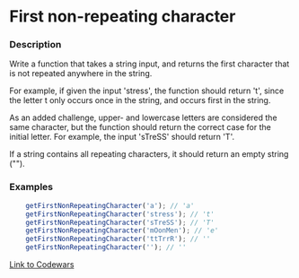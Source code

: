 # First non-repeating character

### Description

Write a function that takes a string input, and returns the first character that is not repeated anywhere in the string.

For example, if given the input 'stress', the function should return 't', since the letter t only occurs once in the string, and occurs first in the string.

As an added challenge, upper- and lowercase letters are considered the same character, but the function should return the correct case for the initial letter. For example, the input 'sTreSS' should return 'T'.

If a string contains all repeating characters, it should return an empty string ("").

### Examples

```javascript
    getFirstNonRepeatingCharacter('a'); // 'a'
    getFirstNonRepeatingCharacter('stress'); // 't'
    getFirstNonRepeatingCharacter('sTreSS'); // 'T'
    getFirstNonRepeatingCharacter('mOonMen'); // 'e'
    getFirstNonRepeatingCharacter('ttTrrR'); // ''
    getFirstNonRepeatingCharacter(''); // ''
```

[Link to Codewars](https://www.codewars.com/kata/first-non-repeating-character)